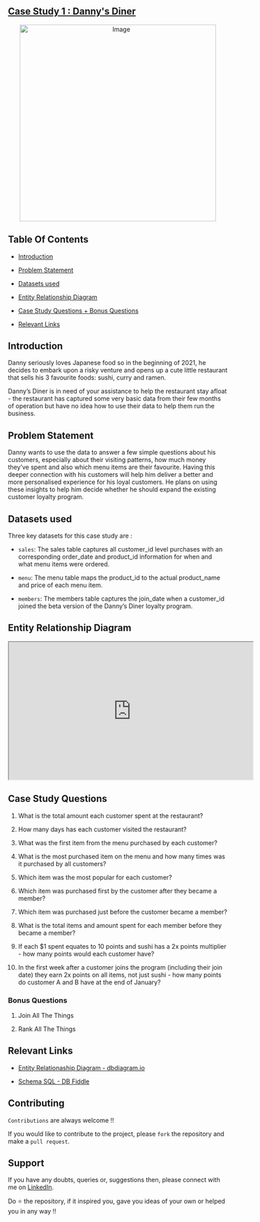 ## [Case Study 1 : Danny's Diner](https://8weeksqlchallenge.com/case-study-1/)

<p align="center">
<img src="https://8weeksqlchallenge.com/images/case-study-designs/1.png" alt="Image" width="450" height="450">

## Table Of Contents

- [Introduction](#introduction)

- [Problem Statement](#problem-statement)

- [Datasets used](#datasets-used)

- [Entity Relationship Diagram](#entity-relationship-diagram)

- [Case Study Questions + Bonus Questions](#case-study-questions)

- [Relevant Links](#relevant-links)

## Introduction

Danny seriously loves Japanese food so in the beginning of 2021, he decides to embark upon a risky venture and opens up a cute little restaurant that sells his 3 favourite foods: sushi, curry and ramen.

Danny’s Diner is in need of your assistance to help the restaurant stay afloat - the restaurant has captured some very basic data from their few months of operation but have no idea how to use their data to help them run the business.

## Problem Statement

Danny wants to use the data to answer a few simple questions about his customers, especially about their visiting patterns, how much money they’ve spent and also which menu items are their favourite. Having this deeper connection with his customers will help him deliver a better and more personalised experience for his loyal customers.
He plans on using these insights to help him decide whether he should expand the existing customer loyalty program.

## Datasets used

Three key datasets for this case study are :

- `sales`: The sales table captures all customer_id level purchases with an corresponding order_date and product_id information for when and what menu items were ordered.

- `menu`: The menu table maps the product_id to the actual product_name and price of each menu item.

- `members`: The members table captures the join_date when a customer_id joined the beta version of the Danny’s Diner loyalty program.

## Entity Relationship Diagram

<iframe width="560" height="315" src='https://dbdiagram.io/d/Dannys-Diner-608d07e4b29a09603d12edbd?utm_source=dbdiagram_embed&utm_medium=bottom_open'> </iframe>

## Case Study Questions

1. What is the total amount each customer spent at the restaurant?

2. How many days has each customer visited the restaurant?
3. What was the first item from the menu purchased by each customer?
4. What is the most purchased item on the menu and how many times was it purchased by all customers?
5. Which item was the most popular for each customer?
6. Which item was purchased first by the customer after they became a member?
7. Which item was purchased just before the customer became a member?
8. What is the total items and amount spent for each member before they became a member?
9. If each $1 spent equates to 10 points and sushi has a 2x points multiplier - how many points would each customer have?
10. In the first week after a customer joins the program (including their join date) they earn 2x points on all items, not just sushi - how many points do customer A and B have at the end of January?

### Bonus Questions

1. Join All The Things

2. Rank All The Things

## Relevant Links

- [Entity Relationaship Diagram - dbdiagram.io](https://dbdiagram.io/d/Dannys-Diner-608d07e4b29a09603d12edbd?utm_source=dbdiagram_embed&utm_medium=bottom_open)

- [Schema SQL - DB Fiddle](https://www.db-fiddle.com/f/4hUAAf83SKPApsRxxyK7d/5)

## Contributing

`Contributions` are always welcome !!

If you would like to contribute to the project, please `fork` the repository and make a `pull request`.

## Support

If you have any doubts, queries or, suggestions then, please connect with me on [LinkedIn](https://www.linkedin.com/in/faizanxmulla/).

Do ⭐ the repository, if it inspired you, gave you ideas of your own or helped you in any way !!
